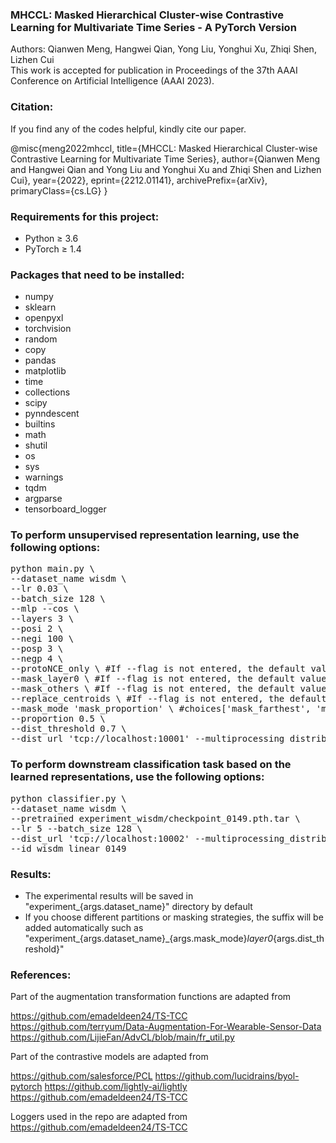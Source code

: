 
### MHCCL: Masked Hierarchical Cluster-wise Contrastive Learning for Multivariate Time Series - A PyTorch Version
Authors: Qianwen Meng, Hangwei Qian, Yong Liu, Yonghui Xu, Zhiqi Shen, Lizhen Cui\
This work is accepted for publication in Proceedings of the 37th AAAI Conference on Artificial Intelligence (AAAI 2023).

### Citation:
If you find any of the codes helpful, kindly cite our paper.

@misc{meng2022mhccl,
    title={MHCCL: Masked Hierarchical Cluster-wise Contrastive Learning for Multivariate Time Series},
    author={Qianwen Meng and Hangwei Qian and Yong Liu and Yonghui Xu and Zhiqi Shen and Lizhen Cui},
    year={2022},
    eprint={2212.01141},
    archivePrefix={arXiv},
    primaryClass={cs.LG}
}

### Requirements for this project:
- Python ≥ 3.6
- PyTorch ≥ 1.4


### Packages that need to be installed:
- numpy
- sklearn
- openpyxl 
- torchvision
- random
- copy
- pandas
- matplotlib
- time
- collections
- scipy
- pynndescent
- builtins
- math
- shutil
- os
- sys
- warnings
- tqdm
- argparse
- tensorboard_logger 


### To perform unsupervised representation learning, use the following options:
<pre>
python main.py \
--dataset_name wisdm \
--lr 0.03 \
--batch_size 128 \
--mlp --cos \ 
--layers 3 \
--posi 2 \
--negi 100 \
--posp 3 \
--negp 4 \
--protoNCE_only \ #If --flag is not entered, the default value is False. The True value is triggered when --flag is entered
--mask_layer0 \ #If --flag is not entered, the default value is False. The True value is triggered when --flag is entered
--mask_others \ #If --flag is not entered, the default value is False. The True value is triggered when --flag is entered
--replace_centroids \ #If --flag is not entered, the default value is False. The True value is triggered when --flag is entered
--mask_mode 'mask_proportion' \ #choices['mask_farthest', 'mask_threshold'(if use, specify the dist_threshold), 'mask_proportion'(if use, specify the proportion)]
--proportion 0.5 \
--dist_threshold 0.7 \
--dist_url 'tcp://localhost:10001' --multiprocessing_distributed --world_size 1 --rank 0
</pre>


### To perform downstream classification task based on the learned representations, use the following options:
<pre>
python classifier.py \
--dataset_name wisdm \
--pretrained experiment_wisdm/checkpoint_0149.pth.tar \
--lr 5 --batch_size 128 \
--dist_url 'tcp://localhost:10002' --multiprocessing_distributed --world_size 1 --rank 0 \
--id wisdm_linear_0149
</pre>


### Results:
- The experimental results will be saved in "experiment_{args.dataset_name}" directory by default 
- If you choose different partitions or masking strategies, the suffix will be added automatically such as
  "experiment_{args.dataset_name}_{args.mask_mode}_layer0_{args.dist_threshold}" 



### References:
Part of the augmentation transformation functions are adapted from

https://github.com/emadeldeen24/TS-TCC
https://github.com/terryum/Data-Augmentation-For-Wearable-Sensor-Data
https://github.com/LijieFan/AdvCL/blob/main/fr_util.py

Part of the contrastive models are adapted from

https://github.com/salesforce/PCL
https://github.com/lucidrains/byol-pytorch
https://github.com/lightly-ai/lightly
https://github.com/emadeldeen24/TS-TCC

Loggers used in the repo are adapted from
https://github.com/emadeldeen24/TS-TCC



